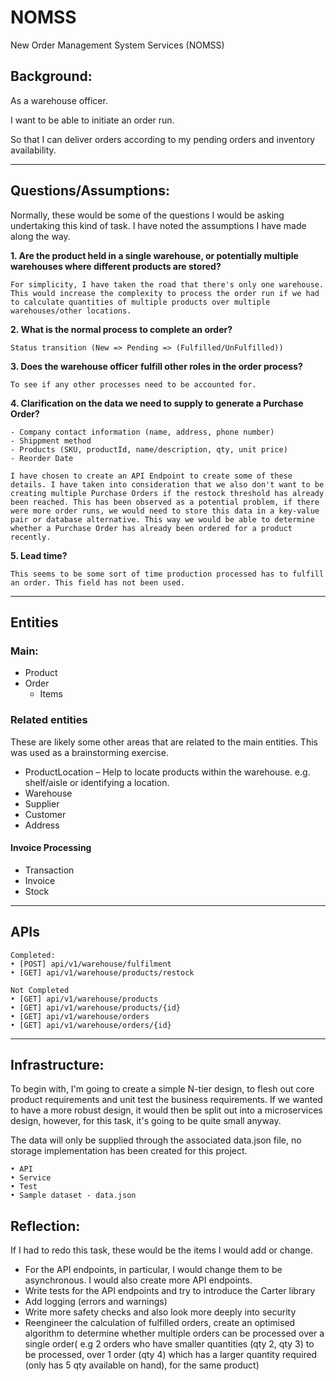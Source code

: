 # NOMSS
New Order Management System Services (NOMSS)

## Background:

As a warehouse officer.

I want to be able to initiate an order run.

So that I can deliver orders according to my pending orders and inventory availability.

---
## Questions/Assumptions:
Normally, these would be some of the questions I would be asking undertaking this kind of task. I have noted the assumptions I have made along the way.

**1. Are the product held in a single warehouse, or potentially multiple warehouses where different products are stored?** 

    For simplicity, I have taken the road that there's only one warehouse. This would increase the complexity to process the order run if we had to calculate quantities of multiple products over multiple warehouses/other locations.

**2. What is the normal process to complete an order?**

    Status transition (New => Pending => (Fulfilled/UnFulfilled))

**3. Does the warehouse officer fulfill other roles in the order process?**

    To see if any other processes need to be accounted for.

**4. Clarification on the data we need to supply to generate a Purchase Order?**

    - Company contact information (name, address, phone number)
    - Shippment method
    - Products (SKU, productId, name/description, qty, unit price)
    - Reorder Date

    I have chosen to create an API Endpoint to create some of these details. I have taken into consideration that we also don't want to be creating multiple Purchase Orders if the restock threshold has already been reached. This has been observed as a potential problem, if there were more order runs, we would need to store this data in a key-value pair or database alternative. This way we would be able to determine whether a Purchase Order has already been ordered for a product recently.

**5. Lead time?**

    This seems to be some sort of time production processed has to fulfill an order. This field has not been used.

---

## Entities

### Main:
- Product
- Order
    - Items

### Related entities
These are likely some other areas that are related to the main entities. This was used as a brainstorming exercise. 

  - ProductLocation – Help to locate products within the warehouse. e.g. shelf/aisle or identifying a location.
  - Warehouse
  - Supplier
  - Customer
  - Address 
  
  
   #### Invoice Processing
  - Transaction
  - Invoice
  - Stock

---
## APIs
    Completed:
    • [POST] api/v1/warehouse/fulfilment
    • [GET] api/v1/warehouse/products/restock 

    Not Completed
    • [GET] api/v1/warehouse/products
    • [GET] api/v1/warehouse/products/{id}
    • [GET] api/v1/warehouse/orders
    • [GET] api/v1/warehouse/orders/{id}

---
## Infrastructure:

To begin with, I'm going to create a simple N-tier design, to flesh out core product requirements and unit test the business requirements. If we wanted to have a more robust design, it would then be split out into a microservices design, however, for this task, it's going to be quite small anyway. 

The data will only be supplied through the associated data.json file, no storage implementation has been created for this project.
    
    • API
    • Service
    • Test
    • Sample dataset - data.json

## Reflection:

If I had to redo this task, these would be the items I would add or change. 
    
- For the API endpoints, in particular, I would change them to be asynchronous. I would also create more API endpoints. 
- Write tests for the API endpoints and try to introduce the Carter library
- Add logging (errors and warnings)
- Write more safety checks and also look more deeply into security
- Reengineer the calculation of fulfilled orders, create an optimised algorithm to determine whether multiple orders can be processed over a single order( e.g 2 orders who have smaller quantities (qty 2, qty 3) to be processed, over 1 order (qty 4) which has a larger quantity required (only has 5 qty available on hand), for the same product)
